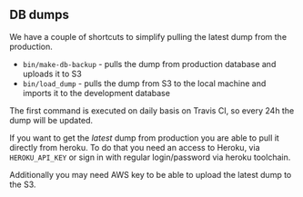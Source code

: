 ## DB dumps

We have a couple of shortcuts to simplify pulling the latest dump from the production.

* `bin/make-db-backup` - pulls the dump from production database and uploads it to S3
* `bin/load_dump` - pulls the dump from S3 to the local machine and imports it to the development database

The first command is executed on daily basis on Travis CI, so every 24h the dump will be updated.

If you want to get the _latest_ dump from production you are able to pull it directly from heroku.
To do that you need an access to Heroku, via `HEROKU_API_KEY` or sign in with regular login/password via heroku toolchain.

Additionally you may need AWS key to be able to upload the latest dump to the S3.
